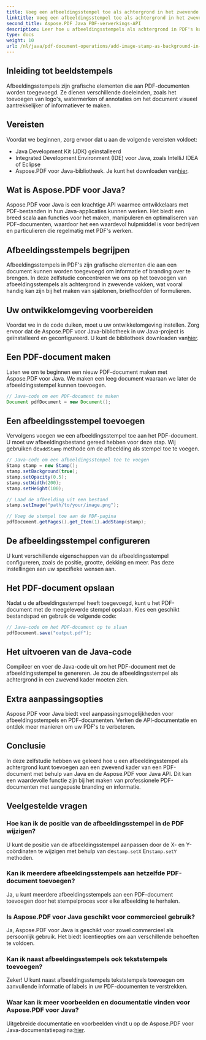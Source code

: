 ```yaml
---
title: Voeg een afbeeldingsstempel toe als achtergrond in het zwevende PDF-vak met behulp van Java
linktitle: Voeg een afbeeldingsstempel toe als achtergrond in het zwevende PDF-vak met behulp van Java
second_title: Aspose.PDF Java PDF-verwerkings-API
description: Leer hoe u afbeeldingsstempels als achtergrond in PDF's kunt toevoegen met behulp van Java en Aspose.PDF voor Java. Stap-voor-stap handleiding met codevoorbeelden voor branding en informatie op maat.
type: docs
weight: 10
url: /nl/java/pdf-document-operations/add-image-stamp-as-background-in-floating-box-of-pdf-using-java/
---
```


## Inleiding tot beeldstempels

Afbeeldingsstempels zijn grafische elementen die aan PDF-documenten worden toegevoegd. Ze dienen verschillende doeleinden, zoals het toevoegen van logo's, watermerken of annotaties om het document visueel aantrekkelijker of informatiever te maken.

## Vereisten

Voordat we beginnen, zorg ervoor dat u aan de volgende vereisten voldoet:

- Java Development Kit (JDK) geïnstalleerd
- Integrated Development Environment (IDE) voor Java, zoals IntelliJ IDEA of Eclipse
-  Aspose.PDF voor Java-bibliotheek. Je kunt het downloaden van[hier](https://releases.aspose.com/pdf/java/).

## Wat is Aspose.PDF voor Java?

Aspose.PDF voor Java is een krachtige API waarmee ontwikkelaars met PDF-bestanden in hun Java-applicaties kunnen werken. Het biedt een breed scala aan functies voor het maken, manipuleren en optimaliseren van PDF-documenten, waardoor het een waardevol hulpmiddel is voor bedrijven en particulieren die regelmatig met PDF's werken.

## Afbeeldingsstempels begrijpen

Afbeeldingsstempels in PDF's zijn grafische elementen die aan een document kunnen worden toegevoegd om informatie of branding over te brengen. In deze zelfstudie concentreren we ons op het toevoegen van afbeeldingsstempels als achtergrond in zwevende vakken, wat vooral handig kan zijn bij het maken van sjablonen, briefhoofden of formulieren.

## Uw ontwikkelomgeving voorbereiden

 Voordat we in de code duiken, moet u uw ontwikkelomgeving instellen. Zorg ervoor dat de Aspose.PDF voor Java-bibliotheek in uw Java-project is geïnstalleerd en geconfigureerd. U kunt de bibliotheek downloaden van[hier](https://releases.aspose.com/pdf/java/).

## Een PDF-document maken

Laten we om te beginnen een nieuw PDF-document maken met Aspose.PDF voor Java. We maken een leeg document waaraan we later de afbeeldingsstempel kunnen toevoegen.

```java
// Java-code om een PDF-document te maken
Document pdfDocument = new Document();
```

## Een afbeeldingsstempel toevoegen

 Vervolgens voegen we een afbeeldingsstempel toe aan het PDF-document. U moet uw afbeeldingsbestand gereed hebben voor deze stap. Wij gebruiken de`addStamp` methode om de afbeelding als stempel toe te voegen.

```java
// Java-code om een afbeeldingsstempel toe te voegen
Stamp stamp = new Stamp();
stamp.setBackground(true);
stamp.setOpacity(0.5);
stamp.setWidth(200);
stamp.setHeight(100);

// Laad de afbeelding uit een bestand
stamp.setImage("path/to/your/image.png");

// Voeg de stempel toe aan de PDF-pagina
pdfDocument.getPages().get_Item(1).addStamp(stamp);
```

## De afbeeldingsstempel configureren

U kunt verschillende eigenschappen van de afbeeldingsstempel configureren, zoals de positie, grootte, dekking en meer. Pas deze instellingen aan uw specifieke wensen aan.

## Het PDF-document opslaan

Nadat u de afbeeldingsstempel heeft toegevoegd, kunt u het PDF-document met de meegeleverde stempel opslaan. Kies een geschikt bestandspad en gebruik de volgende code:

```java
// Java-code om het PDF-document op te slaan
pdfDocument.save("output.pdf");
```

## Het uitvoeren van de Java-code

Compileer en voer de Java-code uit om het PDF-document met de afbeeldingsstempel te genereren. Je zou de afbeeldingsstempel als achtergrond in een zwevend kader moeten zien.

## Extra aanpassingsopties

Aspose.PDF voor Java biedt veel aanpassingsmogelijkheden voor afbeeldingsstempels en PDF-documenten. Verken de API-documentatie en ontdek meer manieren om uw PDF's te verbeteren.

## Conclusie

In deze zelfstudie hebben we geleerd hoe u een afbeeldingsstempel als achtergrond kunt toevoegen aan een zwevend kader van een PDF-document met behulp van Java en de Aspose.PDF voor Java API. Dit kan een waardevolle functie zijn bij het maken van professionele PDF-documenten met aangepaste branding en informatie.

## Veelgestelde vragen

### Hoe kan ik de positie van de afbeeldingsstempel in de PDF wijzigen?

 U kunt de positie van de afbeeldingsstempel aanpassen door de X- en Y-coördinaten te wijzigen met behulp van de`stamp.setX` En`stamp.setY` methoden.

### Kan ik meerdere afbeeldingsstempels aan hetzelfde PDF-document toevoegen?

Ja, u kunt meerdere afbeeldingsstempels aan een PDF-document toevoegen door het stempelproces voor elke afbeelding te herhalen.

### Is Aspose.PDF voor Java geschikt voor commercieel gebruik?

Ja, Aspose.PDF voor Java is geschikt voor zowel commercieel als persoonlijk gebruik. Het biedt licentieopties om aan verschillende behoeften te voldoen.

### Kan ik naast afbeeldingsstempels ook tekststempels toevoegen?

Zeker! U kunt naast afbeeldingsstempels tekststempels toevoegen om aanvullende informatie of labels in uw PDF-documenten te verstrekken.

### Waar kan ik meer voorbeelden en documentatie vinden voor Aspose.PDF voor Java?

 Uitgebreide documentatie en voorbeelden vindt u op de Aspose.PDF voor Java-documentatiepagina:[hier](https://reference.aspose.com/pdf/java/).